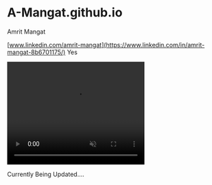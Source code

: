 # A-Mangat.github.io
Amrit Mangat

[www.linkedin.com/amrit-mangat](https://www.linkedin.com/in/amrit-mangat-8b6701175/)
Yes

<video width="320" height="240" controls loop = "" muted = "" autoplay = "">
  <source src = "https://github.com/A-Mangat/A-Mangat.github.io/raw/refs/heads/update/Intruder_Alert_Video.mov">
</video>


Currently Being Updated....
